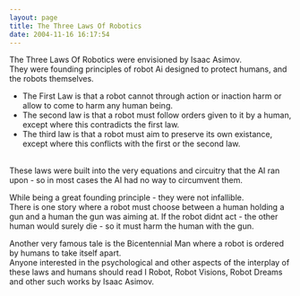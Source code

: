 ```yaml
---
layout: page
title: The Three Laws Of Robotics
date: 2004-11-16 16:17:54
---
```

<p>The Three Laws Of Robotics were envisioned by Isaac Asimov.
<br/>They were founding principles of robot Ai designed to protect humans, and the robots themselves.
</p>
<ul><li>The First Law is that a robot cannot through action or inaction harm or allow to come to harm any human being.
</li><li>The second law is that a robot must follow orders given to it by a human, except where this contradicts the first law.
</li><li>The third law is that a robot must aim to preserve its own existance, except where this conflicts with the first or the second law.
</li></ul><p>
<br/>These laws were built into the very equations and circuitry that the AI ran upon - so in most cases the AI had no way to circumvent them.
</p>
<p>While being a great founding principle - they were not infallible.
<br/>There is one story where a robot must choose between a human holding a gun and a human the gun was aiming at.  If the robot didnt act - the other human would surely die - so it must harm the human with the gun.
</p>
<p>Another very famous tale is the Bicentennial Man where a robot is ordered by humans to take itself apart.
<br/>Anyone interested in the psychological and other aspects of the interplay of these laws and humans should read I Robot, Robot Visions, Robot Dreams and other such works by Isaac Asimov.
</p>
